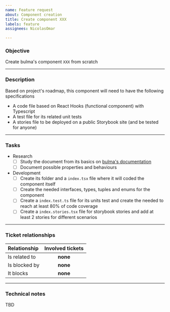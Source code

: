 ```yaml
---
name: Feature request
about: Component creation
title: Create component XXX
labels: feature
assignees: NicolasOmar

---
```


### Objective
Create bulma's component `XXX` from scratch

---

### Description
Based on project's roadmap, this component will need to have the following specifications
- A code file based on React Hooks (functional component) with Typescript
- A test file for its related unit tests
- A stories file to be deployed on a public Storybook site (and be tested for anyone)

---

### Tasks
- Research
  - [ ] Study the document from its basics on [bulma's documentation](https://bulma.io/documentation/elements)
  - [ ] Document possible properties and behaviours
- Development
  - [ ] Create its folder and a `index.tsx` file where it will coded the component itself
  - [ ] Create the needed interfaces, types, tuples and enums for the component
  - [ ] Create a `index.test.ts` file for its units test and create the needed to reach at least 80% of code coverage
  - [ ] Create a `index.stories.tsx` file for storybook stories and add at least 2 stories for different scenarios

---

### Ticket relationships 
| Relationship | Involved tickets |
| :--- | :---: |
| Is related to | **none**
| Is blocked by | **none**
| It blocks |  **none**

---

### Technical notes
TBD
